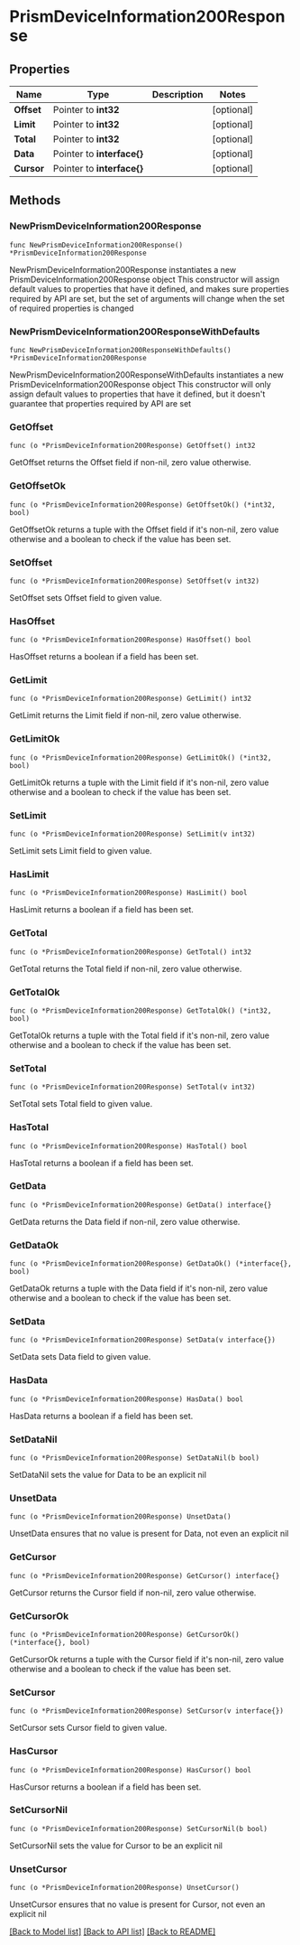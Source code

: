 # PrismDeviceInformation200Response

## Properties

Name | Type | Description | Notes
------------ | ------------- | ------------- | -------------
**Offset** | Pointer to **int32** |  | [optional] 
**Limit** | Pointer to **int32** |  | [optional] 
**Total** | Pointer to **int32** |  | [optional] 
**Data** | Pointer to **interface{}** |  | [optional] 
**Cursor** | Pointer to **interface{}** |  | [optional] 

## Methods

### NewPrismDeviceInformation200Response

`func NewPrismDeviceInformation200Response() *PrismDeviceInformation200Response`

NewPrismDeviceInformation200Response instantiates a new PrismDeviceInformation200Response object
This constructor will assign default values to properties that have it defined,
and makes sure properties required by API are set, but the set of arguments
will change when the set of required properties is changed

### NewPrismDeviceInformation200ResponseWithDefaults

`func NewPrismDeviceInformation200ResponseWithDefaults() *PrismDeviceInformation200Response`

NewPrismDeviceInformation200ResponseWithDefaults instantiates a new PrismDeviceInformation200Response object
This constructor will only assign default values to properties that have it defined,
but it doesn't guarantee that properties required by API are set

### GetOffset

`func (o *PrismDeviceInformation200Response) GetOffset() int32`

GetOffset returns the Offset field if non-nil, zero value otherwise.

### GetOffsetOk

`func (o *PrismDeviceInformation200Response) GetOffsetOk() (*int32, bool)`

GetOffsetOk returns a tuple with the Offset field if it's non-nil, zero value otherwise
and a boolean to check if the value has been set.

### SetOffset

`func (o *PrismDeviceInformation200Response) SetOffset(v int32)`

SetOffset sets Offset field to given value.

### HasOffset

`func (o *PrismDeviceInformation200Response) HasOffset() bool`

HasOffset returns a boolean if a field has been set.

### GetLimit

`func (o *PrismDeviceInformation200Response) GetLimit() int32`

GetLimit returns the Limit field if non-nil, zero value otherwise.

### GetLimitOk

`func (o *PrismDeviceInformation200Response) GetLimitOk() (*int32, bool)`

GetLimitOk returns a tuple with the Limit field if it's non-nil, zero value otherwise
and a boolean to check if the value has been set.

### SetLimit

`func (o *PrismDeviceInformation200Response) SetLimit(v int32)`

SetLimit sets Limit field to given value.

### HasLimit

`func (o *PrismDeviceInformation200Response) HasLimit() bool`

HasLimit returns a boolean if a field has been set.

### GetTotal

`func (o *PrismDeviceInformation200Response) GetTotal() int32`

GetTotal returns the Total field if non-nil, zero value otherwise.

### GetTotalOk

`func (o *PrismDeviceInformation200Response) GetTotalOk() (*int32, bool)`

GetTotalOk returns a tuple with the Total field if it's non-nil, zero value otherwise
and a boolean to check if the value has been set.

### SetTotal

`func (o *PrismDeviceInformation200Response) SetTotal(v int32)`

SetTotal sets Total field to given value.

### HasTotal

`func (o *PrismDeviceInformation200Response) HasTotal() bool`

HasTotal returns a boolean if a field has been set.

### GetData

`func (o *PrismDeviceInformation200Response) GetData() interface{}`

GetData returns the Data field if non-nil, zero value otherwise.

### GetDataOk

`func (o *PrismDeviceInformation200Response) GetDataOk() (*interface{}, bool)`

GetDataOk returns a tuple with the Data field if it's non-nil, zero value otherwise
and a boolean to check if the value has been set.

### SetData

`func (o *PrismDeviceInformation200Response) SetData(v interface{})`

SetData sets Data field to given value.

### HasData

`func (o *PrismDeviceInformation200Response) HasData() bool`

HasData returns a boolean if a field has been set.

### SetDataNil

`func (o *PrismDeviceInformation200Response) SetDataNil(b bool)`

 SetDataNil sets the value for Data to be an explicit nil

### UnsetData
`func (o *PrismDeviceInformation200Response) UnsetData()`

UnsetData ensures that no value is present for Data, not even an explicit nil
### GetCursor

`func (o *PrismDeviceInformation200Response) GetCursor() interface{}`

GetCursor returns the Cursor field if non-nil, zero value otherwise.

### GetCursorOk

`func (o *PrismDeviceInformation200Response) GetCursorOk() (*interface{}, bool)`

GetCursorOk returns a tuple with the Cursor field if it's non-nil, zero value otherwise
and a boolean to check if the value has been set.

### SetCursor

`func (o *PrismDeviceInformation200Response) SetCursor(v interface{})`

SetCursor sets Cursor field to given value.

### HasCursor

`func (o *PrismDeviceInformation200Response) HasCursor() bool`

HasCursor returns a boolean if a field has been set.

### SetCursorNil

`func (o *PrismDeviceInformation200Response) SetCursorNil(b bool)`

 SetCursorNil sets the value for Cursor to be an explicit nil

### UnsetCursor
`func (o *PrismDeviceInformation200Response) UnsetCursor()`

UnsetCursor ensures that no value is present for Cursor, not even an explicit nil

[[Back to Model list]](../README.md#documentation-for-models) [[Back to API list]](../README.md#documentation-for-api-endpoints) [[Back to README]](../README.md)


